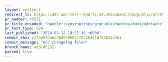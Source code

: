 ```yaml
---
layout: redirect
redirect_to: https://a8c-woo-test-reports.s3.amazonaws.com/public/pr/45531/e2e/index.html
pr_number: 45531
pr_title_encoded: "Handle+taxes+not+being+enabled+and+customized+tax+classes"
pr_test_type: e2e
last_published: "2024-03-12 19:51:19 +0000"
commit_sha: c1f4e9fbe6dd84999600c72cab3e1bf59b23d261
commit_message: "Add changelog files"
branch_name: add/43232
passed: true
---
```

